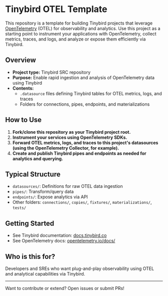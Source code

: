 # Tinybird OTEL Template

This repository is a template for building Tinybird projects that leverage [OpenTelemetry](https://opentelemetry.io/) (OTEL) for observability and analytics. Use this project as a starting point to instrument your applications with OpenTelemetry, collect metrics, traces, and logs, and analyze or expose them efficiently via Tinybird.

## Overview
- **Project type:** Tinybird SRC repository
- **Purpose:** Enable rapid ingestion and analysis of OpenTelemetry data using Tinybird
- **Contents:**
   - `.datasource` files defining Tinybird tables for OTEL metrics, logs, and traces
   - Folders for connections, pipes, endpoints, and materializations

## How to Use
1. **Fork/clone this repository as your Tinybird project root.**
2. **Instrument your services using OpenTelemetry SDKs.**
3. **Forward OTEL metrics, logs, and traces to this project's datasources (using the OpenTelemetry Collector, for example).**
4. **Create and publish Tinybird pipes and endpoints as needed for analytics and querying.**

## Typical Structure
- `datasources/`: Definitions for raw OTEL data ingestion
- `pipes/`: Transform/query data
- `endpoints/`: Expose analytics via API
- Other folders: `connections/`, `copies/`, `fixtures/`, `materializations/`, `tests/`

## Getting Started
- See Tinybird documentation: [docs.tinybird.co](https://docs.tinybird.co/)
- See OpenTelemetry docs: [opentelemetry.io/docs/](https://opentelemetry.io/docs/)

## Who is this for?
Developers and SREs who want plug-and-play observability using OTEL and analytical capabilities via Tinybird.

---
Want to contribute or extend? Open issues or submit PRs!
